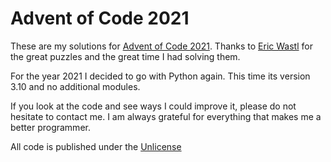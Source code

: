 # Advent of Code 2021

These are my solutions for [Advent of Code 2021](https://adventofcode.com/2021). Thanks to [Eric Wastl](http://was.tl) for the great puzzles and the great time I had solving them.

For the year 2021 I decided to go with Python again. This time its version 3.10 and no additional modules.

If you look at the code and see ways I could improve it, please do not hesitate to contact me. I am always grateful for everything that makes me a better programmer.

All code is published under the [Unlicense](https://unlicense.org/)
